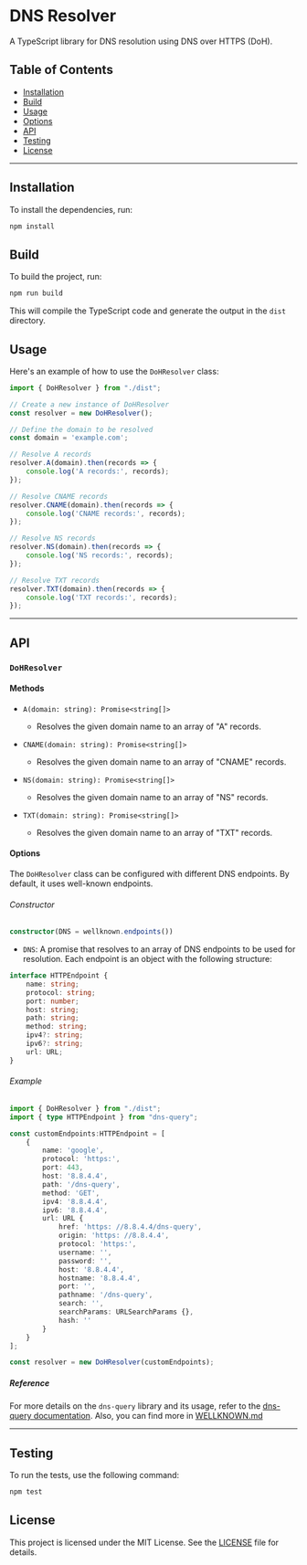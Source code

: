 # DNS Resolver

A TypeScript library for DNS resolution using DNS over HTTPS (DoH).

## Table of Contents

- [Installation](#installation)
- [Build](#build)
- [Usage](#usage)
- [Options](#options)
- [API](#api)
- [Testing](#testing)
- [License](#license)

---

## Installation

To install the dependencies, run:

```sh
npm install
```

## Build

To build the project, run:

```sh
npm run build
```

This will compile the TypeScript code and generate the output in the `dist` directory.

## Usage

Here's an example of how to use the `DoHResolver` class:

```typescript
import { DoHResolver } from "./dist";

// Create a new instance of DoHResolver
const resolver = new DoHResolver();

// Define the domain to be resolved
const domain = 'example.com';

// Resolve A records
resolver.A(domain).then(records => {
    console.log('A records:', records);
});

// Resolve CNAME records
resolver.CNAME(domain).then(records => {
    console.log('CNAME records:', records);
});

// Resolve NS records
resolver.NS(domain).then(records => {
    console.log('NS records:', records);
});

// Resolve TXT records
resolver.TXT(domain).then(records => {
    console.log('TXT records:', records);
});
```

---

## API

### `DoHResolver`

#### Methods

- `A(domain: string): Promise<string[]>`
  - Resolves the given domain name to an array of "A" records.

- `CNAME(domain: string): Promise<string[]>`
  - Resolves the given domain name to an array of "CNAME" records.

- `NS(domain: string): Promise<string[]>`
  - Resolves the given domain name to an array of "NS" records.

- `TXT(domain: string): Promise<string[]>`
  - Resolves the given domain name to an array of "TXT" records.

#### Options

The `DoHResolver` class can be configured with different DNS endpoints. By default, it uses well-known endpoints.

###### Constructor

```typescript
constructor(DNS = wellknown.endpoints())
```

- `DNS`: A promise that resolves to an array of DNS endpoints to be used for resolution. Each endpoint is an object with the following structure:

```typescript
interface HTTPEndpoint {
    name: string;
    protocol: string;
    port: number;
    host: string;
    path: string;
    method: string;
    ipv4?: string;
    ipv6?: string;
    url: URL;
}
```

###### Example

```typescript
import { DoHResolver } from "./dist";
import { type HTTPEndpoint } from "dns-query";

const customEndpoints:HTTPEndpoint = [
    {
        name: 'google',
        protocol: 'https:',
        port: 443,
        host: '8.8.4.4',
        path: '/dns-query',
        method: 'GET',
        ipv4: '8.8.4.4',
        ipv6: '8.8.4.4',
        url: URL {
            href: 'https: //8.8.4.4/dns-query',
            origin: 'https: //8.8.4.4',
            protocol: 'https:',
            username: '',
            password: '',
            host: '8.8.4.4',
            hostname: '8.8.4.4',
            port: '',
            pathname: '/dns-query',
            search: '',
            searchParams: URLSearchParams {},
            hash: ''
        }
    }
];

const resolver = new DoHResolver(customEndpoints);
```

##### Reference

For more details on the `dns-query` library and its usage, refer to the [dns-query documentation](https://www.npmjs.com/package/dns-query). Also, you can find more in [WELLKNOWN.md](WELLKNOWN.md)

---

## Testing

To run the tests, use the following command:

```sh
npm test
```

## License

This project is licensed under the MIT License. See the [LICENSE](LICENSE) file for details.